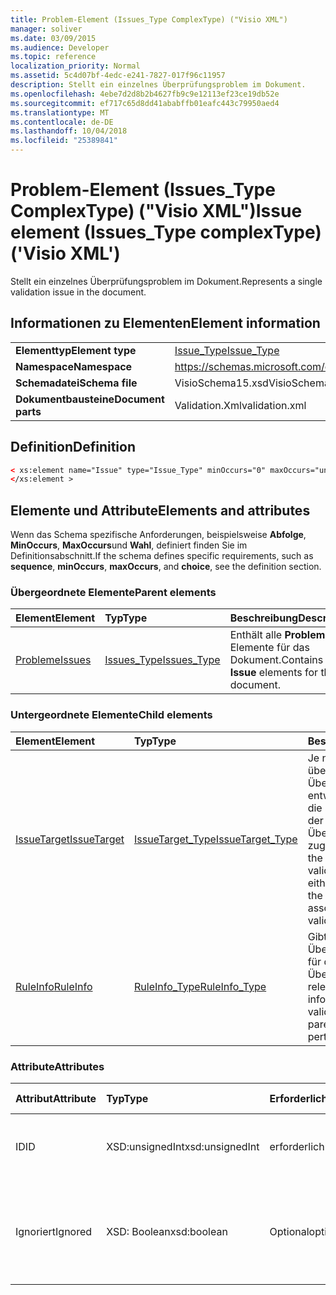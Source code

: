 ```yaml
---
title: Problem-Element (Issues_Type ComplexType) ("Visio XML")
manager: soliver
ms.date: 03/09/2015
ms.audience: Developer
ms.topic: reference
localization_priority: Normal
ms.assetid: 5c4d07bf-4edc-e241-7827-017f96c11957
description: Stellt ein einzelnes Überprüfungsproblem im Dokument.
ms.openlocfilehash: 4ebe7d2d8b2b4627fb9c9e12113ef23ce19db52e
ms.sourcegitcommit: ef717c65d8dd41ababffb01eafc443c79950aed4
ms.translationtype: MT
ms.contentlocale: de-DE
ms.lasthandoff: 10/04/2018
ms.locfileid: "25389841"
---
```

# <a name="issue-element-issuestype-complextype-visio-xml"></a><span data-ttu-id="9ce20-103">Problem-Element (Issues_Type ComplexType) ("Visio XML")</span><span class="sxs-lookup"><span data-stu-id="9ce20-103">Issue element (Issues_Type complexType) ('Visio XML')</span></span>

<span data-ttu-id="9ce20-104">Stellt ein einzelnes Überprüfungsproblem im Dokument.</span><span class="sxs-lookup"><span data-stu-id="9ce20-104">Represents a single validation issue in the document.</span></span>
  
## <a name="element-information"></a><span data-ttu-id="9ce20-105">Informationen zu Elementen</span><span class="sxs-lookup"><span data-stu-id="9ce20-105">Element information</span></span>

|||
|:-----|:-----|
|<span data-ttu-id="9ce20-106">**Elementtyp**</span><span class="sxs-lookup"><span data-stu-id="9ce20-106">**Element type**</span></span> <br/> |[<span data-ttu-id="9ce20-107">Issue_Type</span><span class="sxs-lookup"><span data-stu-id="9ce20-107">Issue_Type</span></span>](issue_type-complextypevisio-xml.md) <br/> |
|<span data-ttu-id="9ce20-108">**Namespace**</span><span class="sxs-lookup"><span data-stu-id="9ce20-108">**Namespace**</span></span> <br/> |https://schemas.microsoft.com/office/visio/2012/main  <br/> |
|<span data-ttu-id="9ce20-109">**Schemadatei**</span><span class="sxs-lookup"><span data-stu-id="9ce20-109">**Schema file**</span></span> <br/> |<span data-ttu-id="9ce20-110">VisioSchema15.xsd</span><span class="sxs-lookup"><span data-stu-id="9ce20-110">VisioSchema15.xsd</span></span>  <br/> |
|<span data-ttu-id="9ce20-111">**Dokumentbausteine**</span><span class="sxs-lookup"><span data-stu-id="9ce20-111">**Document parts**</span></span> <br/> |<span data-ttu-id="9ce20-112">Validation.Xml</span><span class="sxs-lookup"><span data-stu-id="9ce20-112">validation.xml</span></span>  <br/> |
   
## <a name="definition"></a><span data-ttu-id="9ce20-113">Definition</span><span class="sxs-lookup"><span data-stu-id="9ce20-113">Definition</span></span>

```XML
< xs:element name="Issue" type="Issue_Type" minOccurs="0" maxOccurs="unbounded" >
</xs:element >
```

## <a name="elements-and-attributes"></a><span data-ttu-id="9ce20-114">Elemente und Attribute</span><span class="sxs-lookup"><span data-stu-id="9ce20-114">Elements and attributes</span></span>

<span data-ttu-id="9ce20-115">Wenn das Schema spezifische Anforderungen, beispielsweise **Abfolge**, **MinOccurs**, **MaxOccurs**und **Wahl**, definiert finden Sie im Definitionsabschnitt.</span><span class="sxs-lookup"><span data-stu-id="9ce20-115">If the schema defines specific requirements, such as **sequence**, **minOccurs**, **maxOccurs**, and **choice**, see the definition section.</span></span> 
  
### <a name="parent-elements"></a><span data-ttu-id="9ce20-116">Übergeordnete Elemente</span><span class="sxs-lookup"><span data-stu-id="9ce20-116">Parent elements</span></span>

|<span data-ttu-id="9ce20-117">**Element**</span><span class="sxs-lookup"><span data-stu-id="9ce20-117">**Element**</span></span>|<span data-ttu-id="9ce20-118">**Typ**</span><span class="sxs-lookup"><span data-stu-id="9ce20-118">**Type**</span></span>|<span data-ttu-id="9ce20-119">**Beschreibung**</span><span class="sxs-lookup"><span data-stu-id="9ce20-119">**Description**</span></span>|
|:-----|:-----|:-----|
|[<span data-ttu-id="9ce20-120">Probleme</span><span class="sxs-lookup"><span data-stu-id="9ce20-120">Issues</span></span>](issues-element-validation_type-complextypevisio-xml.md) <br/> |[<span data-ttu-id="9ce20-121">Issues_Type</span><span class="sxs-lookup"><span data-stu-id="9ce20-121">Issues_Type</span></span>](issues_type-complextypevisio-xml.md) <br/> |<span data-ttu-id="9ce20-122">Enthält alle **Problem** Elemente für das Dokument.</span><span class="sxs-lookup"><span data-stu-id="9ce20-122">Contains all the **Issue** elements for the document.</span></span>  <br/> |
   
### <a name="child-elements"></a><span data-ttu-id="9ce20-123">Untergeordnete Elemente</span><span class="sxs-lookup"><span data-stu-id="9ce20-123">Child elements</span></span>

|<span data-ttu-id="9ce20-124">**Element**</span><span class="sxs-lookup"><span data-stu-id="9ce20-124">**Element**</span></span>|<span data-ttu-id="9ce20-125">**Typ**</span><span class="sxs-lookup"><span data-stu-id="9ce20-125">**Type**</span></span>|<span data-ttu-id="9ce20-126">**Beschreibung**</span><span class="sxs-lookup"><span data-stu-id="9ce20-126">**Description**</span></span>|
|:-----|:-----|:-----|
|[<span data-ttu-id="9ce20-127">IssueTarget</span><span class="sxs-lookup"><span data-stu-id="9ce20-127">IssueTarget</span></span>](issuetarget-element-issue_type-complextypevisio-xml.md) <br/> |[<span data-ttu-id="9ce20-128">IssueTarget_Type</span><span class="sxs-lookup"><span data-stu-id="9ce20-128">IssueTarget_Type</span></span>](issuetarget_type-complextypevisio-xml.md) <br/> |<span data-ttu-id="9ce20-129">Je nach das Ziel des übergeordneten gibt Überprüfungsproblem, entweder die Seite oder die Seite und die Form, der übergeordnete Überprüfungsproblem zugeordnet.</span><span class="sxs-lookup"><span data-stu-id="9ce20-129">Depending on the target of the parent validation issue, specifies either the page, or both the page and the shape, associated with the parent validation issue.</span></span>  <br/> |
|[<span data-ttu-id="9ce20-130">RuleInfo</span><span class="sxs-lookup"><span data-stu-id="9ce20-130">RuleInfo</span></span>](ruleinfo-element-issue_type-complextypevisio-xml.md) <br/> |[<span data-ttu-id="9ce20-131">RuleInfo_Type</span><span class="sxs-lookup"><span data-stu-id="9ce20-131">RuleInfo_Type</span></span>](ruleinfo_type-complextypevisio-xml.md) <br/> |<span data-ttu-id="9ce20-132">Gibt Informationen zu der Überprüfungsregel, die für die übergeordnete Überprüfungsproblem relevant ist.</span><span class="sxs-lookup"><span data-stu-id="9ce20-132">Specifies information about the validation rule that the parent validation issue pertains to.</span></span>  <br/> |
   
### <a name="attributes"></a><span data-ttu-id="9ce20-133">Attribute</span><span class="sxs-lookup"><span data-stu-id="9ce20-133">Attributes</span></span>

|<span data-ttu-id="9ce20-134">**Attribut**</span><span class="sxs-lookup"><span data-stu-id="9ce20-134">**Attribute**</span></span>|<span data-ttu-id="9ce20-135">**Typ**</span><span class="sxs-lookup"><span data-stu-id="9ce20-135">**Type**</span></span>|<span data-ttu-id="9ce20-136">**Erforderlich**</span><span class="sxs-lookup"><span data-stu-id="9ce20-136">**Required**</span></span>|<span data-ttu-id="9ce20-137">**Beschreibung**</span><span class="sxs-lookup"><span data-stu-id="9ce20-137">**Description**</span></span>|<span data-ttu-id="9ce20-138">**Mögliche Werte**</span><span class="sxs-lookup"><span data-stu-id="9ce20-138">**Possible values**</span></span>|
|:-----|:-----|:-----|:-----|:-----|
|<span data-ttu-id="9ce20-139">ID</span><span class="sxs-lookup"><span data-stu-id="9ce20-139">ID</span></span>  <br/> |<span data-ttu-id="9ce20-140">XSD:unsignedInt</span><span class="sxs-lookup"><span data-stu-id="9ce20-140">xsd:unsignedInt</span></span>  <br/> |<span data-ttu-id="9ce20-141">erforderlich</span><span class="sxs-lookup"><span data-stu-id="9ce20-141">required</span></span>  <br/> |<span data-ttu-id="9ce20-142">Gibt den eindeutigen Bezeichner des überprüfungsproblems.</span><span class="sxs-lookup"><span data-stu-id="9ce20-142">Specifies the unique identifier of the validation issue.</span></span>  <br/> |<span data-ttu-id="9ce20-143">Werte des Typs Xsd:unsignedInt.</span><span class="sxs-lookup"><span data-stu-id="9ce20-143">Values of the xsd:unsignedInt type.</span></span>  <br/> |
|<span data-ttu-id="9ce20-144">Ignoriert</span><span class="sxs-lookup"><span data-stu-id="9ce20-144">Ignored</span></span>  <br/> |<span data-ttu-id="9ce20-145">XSD: Boolean</span><span class="sxs-lookup"><span data-stu-id="9ce20-145">xsd:boolean</span></span>  <br/> |<span data-ttu-id="9ce20-146">Optional</span><span class="sxs-lookup"><span data-stu-id="9ce20-146">optional</span></span>  <br/> |<span data-ttu-id="9ce20-147">Gibt Informationen zu der Überprüfungsregel, die für die übergeordnete Überprüfungsproblem relevant ist.</span><span class="sxs-lookup"><span data-stu-id="9ce20-147">Specifies information about the validation rule that the parent validation issue pertains to.</span></span>  <br/> |<span data-ttu-id="9ce20-148">Werte des Typs xsd: Boolean.</span><span class="sxs-lookup"><span data-stu-id="9ce20-148">Values of the xsd:boolean type.</span></span>  <br/> |
   

